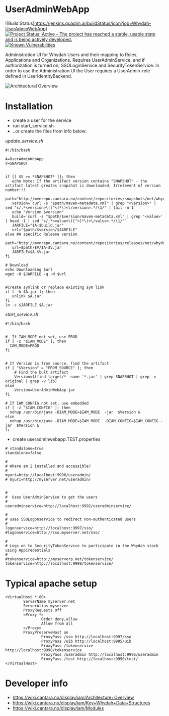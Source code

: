UserAdminWebApp
========================

![Build Status]https://jenkins.quadim.ai/buildStatus/icon?job=Whydah-UserAdminWebApp) [![Project Status: Active – The project has reached a stable, usable state and is being actively developed.](http://www.repostatus.org/badges/latest/active.svg)](http://www.repostatus.org/#active)  [![Known Vulnerabilities](https://snyk.io/test/github/Cantara/Whydah-UserAdminWebApp/badge.svg)](https://snyk.io/test/github/Cantara/Whydah-UserAdminWebApp)


Administration UI for Whydah Users and their mapping to Roles, Applications and Organizations.
Requires UserAdminService, and if authorization is turned on; SSOLoginService and SecurityTokenService.
In order to use the Administration UI the User requires a UserAdmin-role defined in UserIdentityBackend.


![Architectural Overview](https://wiki.cantara.no/download/attachments/37388694/Whydah+infrastructure.png)

Installation
============



* create a user for the service
* run start_service.sh
* ..or create the files from info below:

*update_service.sh*
```
#!/bin/bash

A=UserAdminWebApp
V=SNAPSHOT


if [[ $V == *SNAPSHOT* ]]; then
   echo Note: If the artifact version contains "SNAPSHOT" - the artifact latest greates snapshot is downloaded, Irrelevent of version number!!!
   path="http://mvnrepo.cantara.no/content/repositories/snapshots/net/whydah/identity/$A"
   version=`curl -s "$path/maven-metadata.xml" | grep "<version>" | sed "s/.*<version>\([^<]*\)<\/version>.*/\1/" | tail -n 1`
   echo "Version $version"
   build=`curl -s "$path/$version/maven-metadata.xml" | grep '<value>' | head -1 | sed "s/.*<value>\([^<]*\)<\/value>.*/\1/"`
   JARFILE="$A-$build.jar"
   url="$path/$version/$JARFILE"
else #A specific Release version
   path="http://mvnrepo.cantara.no/content/repositories/releases/net/whydah/identity/$A"
   url=$path/$V/$A-$V.jar
   JARFILE=$A-$V.jar
fi

# Download
echo Downloading $url
wget -O $JARFILE -q -N $url


#Create symlink or replace existing sym link
if [ -h $A.jar ]; then
   unlink $A.jar
fi
ln -s $JARFILE $A.jar
```


*start_service.sh*
```
#!/bin/bash


#  If IAM_MODE not set, use PROD
if [ -z "$IAM_MODE" ]; then
  IAM_MODE=PROD
fi


# If Version is from source, find the artifact
if [ "$Version" = "FROM_SOURCE" ]; then
    # Find the bult artifact
    Version=$(find target/* -name '*.jar' | grep SNAPSHOT | grep -v original | grep -v lib)
else
    Version=UserAdminWebApp.jar
fi

# If IAM_CONFIG not set, use embedded
if [ -z "$IAM_CONFIG" ]; then
  nohup /usr/bin/java -DIAM_MODE=$IAM_MODE  -jar  $Version &
else
  nohup /usr/bin/java -DIAM_MODE=$IAM_MODE  -DIAM_CONFIG=$IAM_CONFIG -jar  $Version &
fi

```


* create useradminwebapp.TEST.properties

```
# standalone=true
standalone=false

#
# Where am I installed and accessible?
#
myuri=http://localhost:9996/useradmin/
# myuri=http://myserver.net/useradmin/


#
#  Uses UserAdminService to get the users
#
useradminservice=http://localhost:9992/useradminservice/

#
# uses SSOLogonservice to redirect non-authenticated users
#
logonservice=http://localhost:9997/sso/
#logonservice=http://sso.myserver.net/sso/

#
# Logs on to SecurityTokenService to participate in the Whydah stack using AppCredentials
#
#tokenservice=http://myserverp.net/tokenservice/
tokenservice=http://localhost:9998/tokenservice/
```

Typical apache setup
====================

```
<VirtualHost *:80>
        ServerName myserver.net
        ServerAlias myserver
        ProxyRequests Off
        <Proxy *>
                Order deny,allow
                Allow from all
        </Proxy>
        ProxyPreserveHost on
                ProxyPass /sso http://localhost:9997/sso
                ProxyPass /uib http://localhost:9995/uib
                ProxyPass /tokenservice http://localhost:9998/tokenservice
                ProxyPass /useradmin http://localhost:9996/useradmin
                ProxyPass /test http://localhost:9990/test/
</VirtualHost>
```




Developer info
==============

* https://wiki.cantara.no/display/iam/Architecture+Overview
* https://wiki.cantara.no/display/iam/Key+Whydah+Data+Structures
* https://wiki.cantara.no/display/iam/Modules

